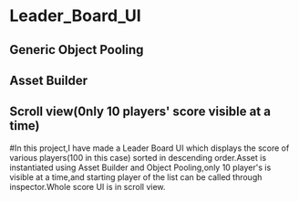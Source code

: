 # Leader_Board_UI

## Generic Object Pooling
## Asset Builder
## Scroll view(0nly 10 players' score visible at a time)

#In this project,I have made a Leader Board UI which displays the score of various players(100 in this case) sorted in descending order.Asset is instantiated using Asset Builder and Object Pooling,only 10 player's is visible at a time,and starting player of the list can be called through inspector.Whole score UI is in scroll view.
